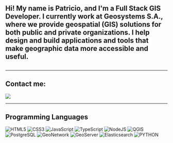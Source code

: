 <h2> Hi! My name is Patricio, and I'm a Full Stack GIS Developer. I currently work at Geosystems S.A., where we provide geospatial (GIS) solutions for both public and private organizations. I help design and build applications and tools that make geographic data more accessible and useful. <h2>

---

<h2> Contact me: </h2>

<a href="https://www.linkedin.com/in/patricio-pagano/" target="_blank">
  <img src="https://img.shields.io/badge/LinkedIn-0A66C2?style=for-the-badge&logo=linkedin&logoColor=white"
>
</a>

---

<h2> Programming Languages </h2>

![HTML5](https://img.shields.io/badge/HTML5-E34F26?style=for-the-badge&logo=html5&logoColor=white)
![CSS3](https://img.shields.io/badge/CSS3-1572B6?style=for-the-badge&logo=css3&logoColor=white)
![JavaScript](https://img.shields.io/badge/JavaScript-323330?style=for-the-badge&logo=javascript&logoColor=F7DF1E)
![TypeScript](https://img.shields.io/badge/TypeScript-007ACC?style=for-the-badge&logo=typescript&logoColor=white)
![NodeJS](https://img.shields.io/badge/Node.js-339933?style=for-the-badge&logo=nodedotjs&logoColor=white)
![QGIS](https://img.shields.io/badge/QGIS-589632?style=for-the-badge&logo=qgis&logoColor=white)
![PostgreSQL](https://img.shields.io/badge/PostgreSQL-336791?style=for-the-badge&logo=postgresql&logoColor=white)
![GeoNetwork](https://img.shields.io/badge/GeoNetwork-1E72B1?style=for-the-badge&logo=geonetwork&logoColor=white)
![GeoServer](https://img.shields.io/badge/GeoServer-4E7DBF?style=for-the-badge&logo=geoserver&logoColor=white)
![Elasticsearch](https://img.shields.io/badge/Elasticsearch-005571?style=for-the-badge&logo=elasticsearch&logoColor=white)
![PYTHON](https://img.shields.io/badge/Python-FFFF00?style=for-the-badge&logo=Python&logoColor=yellow)

